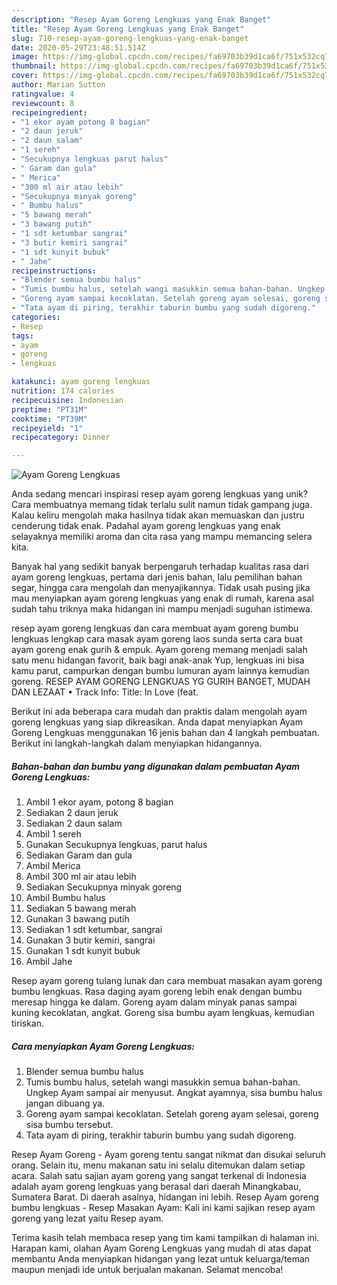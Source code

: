 ```yaml
---
description: "Resep Ayam Goreng Lengkuas yang Enak Banget"
title: "Resep Ayam Goreng Lengkuas yang Enak Banget"
slug: 710-resep-ayam-goreng-lengkuas-yang-enak-banget
date: 2020-05-29T23:48:51.514Z
image: https://img-global.cpcdn.com/recipes/fa69703b39d1ca6f/751x532cq70/ayam-goreng-lengkuas-foto-resep-utama.jpg
thumbnail: https://img-global.cpcdn.com/recipes/fa69703b39d1ca6f/751x532cq70/ayam-goreng-lengkuas-foto-resep-utama.jpg
cover: https://img-global.cpcdn.com/recipes/fa69703b39d1ca6f/751x532cq70/ayam-goreng-lengkuas-foto-resep-utama.jpg
author: Marian Sutton
ratingvalue: 4
reviewcount: 8
recipeingredient:
- "1 ekor ayam potong 8 bagian"
- "2 daun jeruk"
- "2 daun salam"
- "1 sereh"
- "Secukupnya lengkuas parut halus"
- " Garam dan gula"
- " Merica"
- "300 ml air atau lebih"
- "Secukupnya minyak goreng"
- " Bumbu halus"
- "5 bawang merah"
- "3 bawang putih"
- "1 sdt ketumbar sangrai"
- "3 butir kemiri sangrai"
- "1 sdt kunyit bubuk"
- " Jahe"
recipeinstructions:
- "Blender semua bumbu halus"
- "Tumis bumbu halus, setelah wangi masukkin semua bahan-bahan. Ungkep Ayam sampai air menyusut. Angkat ayamnya, sisa bumbu halus jangan dibuang ya."
- "Goreng ayam sampai kecoklatan. Setelah goreng ayam selesai, goreng sisa bumbu tersebut."
- "Tata ayam di piring, terakhir taburin bumbu yang sudah digoreng."
categories:
- Resep
tags:
- ayam
- goreng
- lengkuas

katakunci: ayam goreng lengkuas 
nutrition: 174 calories
recipecuisine: Indonesian
preptime: "PT31M"
cooktime: "PT39M"
recipeyield: "1"
recipecategory: Dinner

---
```



![Ayam Goreng Lengkuas](https://img-global.cpcdn.com/recipes/fa69703b39d1ca6f/751x532cq70/ayam-goreng-lengkuas-foto-resep-utama.jpg)

Anda sedang mencari inspirasi resep ayam goreng lengkuas yang unik? Cara membuatnya memang tidak terlalu sulit namun tidak gampang juga. Kalau keliru mengolah maka hasilnya tidak akan memuaskan dan justru cenderung tidak enak. Padahal ayam goreng lengkuas yang enak selayaknya memiliki aroma dan cita rasa yang mampu memancing selera kita.

Banyak hal yang sedikit banyak berpengaruh terhadap kualitas rasa dari ayam goreng lengkuas, pertama dari jenis bahan, lalu pemilihan bahan segar, hingga cara mengolah dan menyajikannya. Tidak usah pusing jika mau menyiapkan ayam goreng lengkuas yang enak di rumah, karena asal sudah tahu triknya maka hidangan ini mampu menjadi suguhan istimewa.

resep ayam goreng lengkuas dan cara membuat ayam goreng bumbu lengkuas lengkap cara masak ayam goreng laos sunda serta cara buat ayam goreng enak gurih &amp; empuk. Ayam goreng memang menjadi salah satu menu hidangan favorit, baik bagi anak-anak Yup, lengkuas ini bisa kamu parut, campurkan dengan bumbu lumuran ayam lainnya kemudian goreng. RESEP AYAM GORENG LENGKUAS YG GURIH BANGET, MUDAH DAN LEZAAT • Track Info: Title: In Love (feat.


Berikut ini ada beberapa cara mudah dan praktis dalam mengolah ayam goreng lengkuas yang siap dikreasikan. Anda dapat menyiapkan Ayam Goreng Lengkuas menggunakan 16 jenis bahan dan 4 langkah pembuatan. Berikut ini langkah-langkah dalam menyiapkan hidangannya.

<!--inarticleads1-->

##### Bahan-bahan dan bumbu yang digunakan dalam pembuatan Ayam Goreng Lengkuas:

1. Ambil 1 ekor ayam, potong 8 bagian
1. Sediakan 2 daun jeruk
1. Sediakan 2 daun salam
1. Ambil 1 sereh
1. Gunakan Secukupnya lengkuas, parut halus
1. Sediakan  Garam dan gula
1. Ambil  Merica
1. Ambil 300 ml air atau lebih
1. Sediakan Secukupnya minyak goreng
1. Ambil  Bumbu halus
1. Sediakan 5 bawang merah
1. Gunakan 3 bawang putih
1. Sediakan 1 sdt ketumbar, sangrai
1. Gunakan 3 butir kemiri, sangrai
1. Gunakan 1 sdt kunyit bubuk
1. Ambil  Jahe


Resep ayam goreng tulang lunak dan cara membuat masakan ayam goreng bumbu lengkuas. Rasa daging ayam goreng lebih enak dengan bumbu meresap hingga ke dalam. Goreng ayam dalam minyak panas sampai kuning kecoklatan, angkat. Goreng sisa bumbu ayam lengkuas, kemudian tiriskan. 

<!--inarticleads2-->

##### Cara menyiapkan Ayam Goreng Lengkuas:

1. Blender semua bumbu halus
1. Tumis bumbu halus, setelah wangi masukkin semua bahan-bahan. Ungkep Ayam sampai air menyusut. Angkat ayamnya, sisa bumbu halus jangan dibuang ya.
1. Goreng ayam sampai kecoklatan. Setelah goreng ayam selesai, goreng sisa bumbu tersebut.
1. Tata ayam di piring, terakhir taburin bumbu yang sudah digoreng.


Resep Ayam Goreng - Ayam goreng tentu sangat nikmat dan disukai seluruh orang. Selain itu, menu makanan satu ini selalu ditemukan dalam setiap acara. Salah satu sajian ayam goreng yang sangat terkenal di Indonesia adalah ayam goreng lengkuas yang berasal dari daerah Minangkabau, Sumatera Barat. Di daerah asalnya, hidangan ini lebih. Resep Ayam goreng bumbu lengkuas - Resep Masakan Ayam: Kali ini kami sajikan resep ayam goreng yang lezat yaitu Resep ayam. 

Terima kasih telah membaca resep yang tim kami tampilkan di halaman ini. Harapan kami, olahan Ayam Goreng Lengkuas yang mudah di atas dapat membantu Anda menyiapkan hidangan yang lezat untuk keluarga/teman maupun menjadi ide untuk berjualan makanan. Selamat mencoba!
